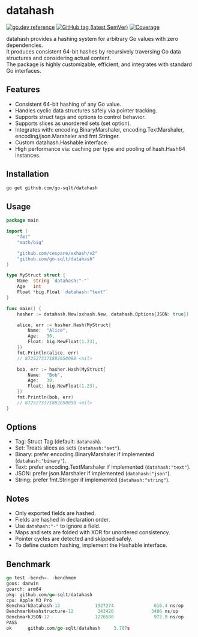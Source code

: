 # datahash

[![go.dev reference](https://img.shields.io/badge/go.dev-reference-007d9c?logo=go&logoColor=white)](https://pkg.go.dev/github.com/go-sqlt/datahash)
[![GitHub tag (latest SemVer)](https://img.shields.io/github/tag/go-sqlt/datahash.svg?style=social)](https://github.com/go-sqlt/datahash/tags)
[![Coverage](https://img.shields.io/badge/Coverage-56.6%25-yellow)](https://github.com/go-sqlt/datahash/actions)

datahash provides a hashing system for arbitrary Go values with zero dependencies.  
It produces consistent 64-bit hashes by recursively traversing Go data structures and considering actual content.  
The package is highly customizable, efficient, and integrates with standard Go interfaces.

## Features

- Consistent 64-bit hashing of any Go value.
- Handles cyclic data structures safely via pointer tracking.
- Supports struct tags and options to control behavior.
- Supports slices as unordered sets (set option).
- Integrates with: encoding.BinaryMarshaler, encoding.TextMarshaler, encoding/json.Marshaler and fmt.Stringer.
- Custom datahash.Hashable interface.
- High performance via: caching per type and pooling of hash.Hash64 instances.

## Installation

```bash
go get github.com/go-sqlt/datahash
```

## Usage

```go
package main

import (
	"fmt"
	"math/big"

	"github.com/cespare/xxhash/v2"
	"github.com/go-sqlt/datahash"
)

type MyStruct struct {
	Name  string `datahash:"-"`
	Age   int
	Float *big.Float `datahash:"text"`
}

func main() {
	hasher := datahash.New(xxhash.New, datahash.Options{JSON: true})

	alice, err := hasher.Hash(MyStruct{
		Name:  "Alice",
		Age:   30,
		Float: big.NewFloat(1.23),
	})
	fmt.Println(alice, err)
	// 8725273371882850098 <nil>

	bob, err := hasher.Hash(MyStruct{
		Name:  "Bob",
		Age:   30,
		Float: big.NewFloat(1.23),
	})
	fmt.Println(bob, err)
	// 8725273371882850098 <nil>
}
```

## Options

- Tag: Struct Tag (default: `datahash`).
- Set: Treats slices as sets (`datahash:"set"`).
- Binary: prefer encoding.BinaryMarshaler if implemented (`datahash:"binary"`).
- Text: prefer encoding.TextMarshaler if implemented (`datahash:"text"`).
- JSON: prefer json.Marshaler if implemented (`datahash:"json"`).
- String: prefer fmt.Stringer if implemented (`datahash:"string"`).

## Notes

- Only exported fields are hashed.
- Fields are hashed in declaration order.
- Use `datahash:"-"` to ignore a field.
- Maps and sets are folded with XOR for unordered consistency.
- Pointer cycles are detected and skipped safely.
- To define custom hashing, implement the Hashable interface.

## Benchmark

```go
go test -bench=. -benchmem
goos: darwin
goarch: arm64
pkg: github.com/go-sqlt/datahash
cpu: Apple M3 Pro
BenchmarkDatahash-12             1927274               616.4 ns/op           288 B/op         12 allocs/op
BenchmarkHashstructure-12         343420              3406 ns/op            2544 B/op        159 allocs/op
BenchmarkJSON-12                 1226580               972.9 ns/op           516 B/op          8 allocs/op
PASS
ok      github.com/go-sqlt/datahash     3.707s
```
